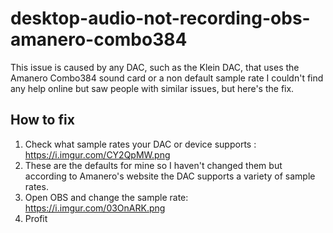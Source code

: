 # desktop-audio-not-recording-obs-amanero-combo384
This issue is caused by any DAC, such as the Klein DAC, that uses the Amanero Combo384 sound card or a non default sample rate
I couldn't find any help online but saw people with similar issues, but here's the fix.

## How to fix
1. Check what sample rates your DAC or device supports : https://i.imgur.com/CY2QpMW.png
  1. These are the defaults for mine so I haven't changed them but according to Amanero's website the DAC supports a variety of sample rates.
2. Open OBS and change the sample rate: https://i.imgur.com/03OnARK.png
3. Profit
